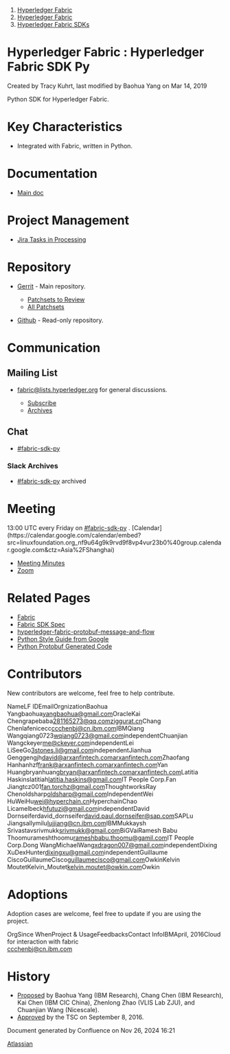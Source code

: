 1. [Hyperledger Fabric](index.html)
2. [Hyperledger Fabric](Hyperledger-Fabric_22839309.html)
3. [Hyperledger Fabric SDKs](Hyperledger-Fabric-SDKs_22839771.html)

# Hyperledger Fabric : Hyperledger Fabric SDK Py

Created by Tracy Kuhrt, last modified by Baohua Yang on Mar 14, 2019

Python SDK for Hyperledger Fabric.

# Key Characteristics

- Integrated with Fabric, written in Python.

# Documentation

- [Main doc](https://github.com/hyperledger/fabric-sdk-py/blob/master/README.md "https://github.com/hyperledger/fabric-sdk-py/blob/master/README.md")

# Project Management

- [Jira Tasks in Processing](https://jira.hyperledger.org/browse/FABP-164?jql=project%20%3D%20FABP%20AND%20status%20in%20%28%22In%20Progress%22%2C%20%22To%20Do%22%29%20)

# Repository

- [Gerrit](https://gerrit.hyperledger.org/r/#/admin/projects/fabric-sdk-py) - Main repository.
  
  - [Patchsets to Review](https://gerrit.hyperledger.org/r/#/q/status:open+project:fabric-sdk-py)
  - [All Patchsets](https://gerrit.hyperledger.org/r/#/q/project:fabric-sdk-py)
- [Github](https://github.com/hyperledger/fabric-sdk-py "https://github.com/hyperledger/fabric-sdk-py") - Read-only repository.

# Communication

## Mailing List

- [fabric@lists.hyperledger.org](mailto:mailto:fabric@lists.hyperledger.org) for general discussions.
  
  - [Subscribe](https://lists.hyperledger.org/g/fabric "https://lists.hyperledger.org/g/fabric")
  - [Archives](https://lists.hyperledger.org/g/fabric/messages "https://lists.hyperledger.org/g/fabric/messages")

## Chat

- [#fabric-sdk-py](https://chat.hyperledger.org/channel/fabric-sdk-py "https://chat.hyperledger.org/channel/fabric-sdk-py")

### Slack Archives

- [#fabric-sdk-py](https://hyperledgerproject.slack.com/archives/fabric-sdk-py "https://hyperledgerproject.slack.com/archives/fabric-sdk-py") archived

# Meeting

13:00 UTC every Friday on [#fabric-sdk-py](https://chat.hyperledger.org/channel/fabric-sdk-py "https://chat.hyperledger.org/channel/fabric-sdk-py") . [Calendar](https://calendar.google.com/calendar/embed?src=linuxfoundation.org_nf9u64g9k9rvd9f8vp4vur23b0%40group.calendar.google.com&ctz=Asia%2FShanghai)

- [Meeting Minutes](Meeting-Minutes---Fabric-SDK-Python_22839664.html)
- [Zoom](https://zoom.us/my/hyperledger.community.backup)

# Related Pages

- [Fabric](Hyperledger-Fabric_22839309.html)
- [Fabric SDK Spec](https://docs.google.com/document/d/1R5RtIBMW9fZpli37E5Li5_Q9ve3BnQ4q3gWmGZj6Sv4 "https://docs.google.com/document/d/1R5RtIBMW9fZpli37E5Li5_Q9ve3BnQ4q3gWmGZj6Sv4")
- [hyperledger-fabric-protobuf-message-and-flow](https://files.slack.com/files-pri/T0J024XGA-F2VB5FXJ4/download/hyperledger-fabric-protobuf-messages-and-flow.pdf "https://files.slack.com/files-pri/T0J024XGA-F2VB5FXJ4/download/hyperledger-fabric-protobuf-messages-and-flow.pdf")
- [Python Style Guide from Google](https://google.github.io/styleguide/pyguide.html#Comments)
- [Python Protobuf Generated Code](https://developers.google.com/protocol-buffers/docs/reference/python-generated "https://developers.google.com/protocol-buffers/docs/reference/python-generated")

# Contributors

New contributors are welcome, feel free to help contribute.

NameLF IDEmailOrgnizationBaohua Yangbaohua[yangbaohua@gmail.com](mailto:yangbaohua@gmail.com)OracleKai Chengrapebaba[281165273@qq.com](mailto:281165273@qq.com)[ziggurat.cn](http://ziggurat.cn)Chang Chenlafenicecc[ccchenbj@cn.ibm.com](mailto:ccchenbj@cn.ibm.com)IBMQiang Wangqiang0723[wqiang0723@gmail.com](mailto:wqiang0723@gmail.com)independentChuanjian Wangckeyer[me@ckeyer.com](mailto:me@ckeyer.com)independentLei LiSeeGo[3stones.li@gmail.com](mailto:3stones.li@gmail.com)independentJianhua Genggengjh[david@arxanfintech.com](mailto:david@arxanfintech.com)[arxanfintech.com](http://arxanfintech.com)Zhaofang Hanhanhzf[frank@arxanfintech.com](mailto:frank@arxanfintech.com)[arxanfintech.com](http://arxanfintech.com)Yan Huangbryanhuang[bryan@arxanfintech.com](mailto:bryan@arxanfintech.com)[arxanfintech.com](http://arxanfintech.com)Latitia Haskinslatitiah[latitia.haskins@gmail.com](mailto:latitia.haskins@gmail.com)IT People Corp.Fan Jiangtcz001[fan.torchz@gmail.com](mailto:fan.torchz@gmail.com)ThoughtworksRay Chenoldsharp[oldsharp@gmail.com](mailto:oldsharp@gmail.com)IndependentWei HuWeiHu[wei@hyperchain.cn](mailto:wei@hyperchain.cn)HyperchainChao Licamelbeck[hfutuzi@gmail.com](mailto:hfutuzi@gmail.com)independentDavid Dornseiferdavid\_dornseifer[david.paul.dornseifer@sap.com](mailto:david.paul.dornseifer@sap.com)SAPLu Jiangsallymilu[lujjiang@cn.ibm.com](mailto:lujjiang@cn.ibm.com)IBMMukkaysh Srivastavsrivmukk[srivmukk@gmail.com](mailto:srivmukk@gmail.com)BiGVaiRamesh Babu Thoomurameshthoomu[rameshbabu.thoomu@gamil.com](mailto:rameshbabu.thoomu@gamil.com)IT People Corp.Dong WangMichaelWang[xdragon007@gmail.com](mailto:xdragon007@gmail.com)independentDixing XuDexHunter[dixingxu@gmail.com](mailto:dixingxu@gmail.com)independentGuillaume CiscoGuillaumeCisco[guillaumecisco@gmail.com](mailto:guillaumecisco@gmail.com)OwkinKelvin MoutetKelvin\_Moutet[kelvin.moutet@owkin.com](mailto:kelvin.moutet@owkin.com)Owkin

# Adoptions

Adoption cases are welcome, feel free to update if you are using the project.

OrgSince WhenProject &amp; UsageFeedbacksContact InfoIBMApril, 2016Cloud for interaction with fabric  
[ccchenbj@cn.ibm.com](mailto:ccchenbj@cn.ibm.com)

# History

- [Proposed](https://docs.google.com/document/d/1N-KbwlFb7Oo_pTG2NjjLTqwlhqp_kjyv5fco7VH8WrE "https://docs.google.com/document/d/1N-KbwlFb7Oo_pTG2NjjLTqwlhqp_kjyv5fco7VH8WrE") by Baohua Yang (IBM Research), Chang Chen (IBM Research), Kai Chen (IBM CIC China), Zhenlong Zhao (VLIS Lab ZJU), and Chuanjian Wang (Nicescale).
- [Approved](https://lists.hyperledger.org/g/tsc/message/293 "https://lists.hyperledger.org/g/tsc/message/293") by the TSC on September 8, 2016.

Document generated by Confluence on Nov 26, 2024 16:21

[Atlassian](http://www.atlassian.com/)
